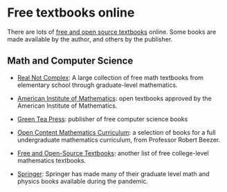 # Free textbooks online

There are lots of [free and open source
textbooks](http://iae-pedia.org/Open_Source_Textbooks) online.  Some books are
made available by the author, and others by the publisher.  


## Math and Computer Science

- [Real Not Complex](https://realnotcomplex.com/): 
A large collection of free math textbooks from elementary school through
graduate-level mathematics.

- [American Institute of Mathematics](https://aimath.org/textbooks/approved-textbooks/): 
open textbooks approved by the American Institute of Mathematics.

- [Green Tea Press](https://greenteapress.com/wp/):
publisher of free computer science books

- [Open Content Mathematics Curriculum](http://linear.ups.edu/curriculum.html): 
a selection of books for a full undergraduate mathematics curriculum, from
Professor Robert Beezer.

- [Free and Open-Source Textbooks](http://danaernst.com/resources/free-and-open-source-textbooks/):
another list of free college-level mathematics textbooks.

- [Springer](https://link.springer.com/search?facet-content-type=%22Book%22&package=mat-covid19_textbooks&%23038;facet-language=%22En%22&%23038;sortOrder=newestFirst&%23038;showAll=true):
Springer has made many of their graduate level math and physics books available
during the pandemic.



